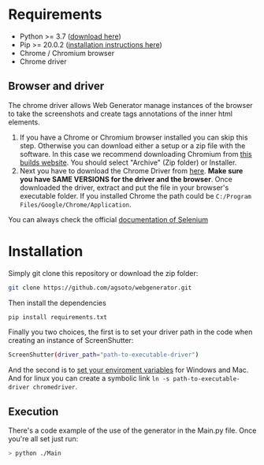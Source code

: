 # Requirements
* Python >= 3.7 ([download here](https://www.python.org/downloads/))
* Pip >= 20.0.2 ([installation instructions here](https://pip.pypa.io/en/stable/installing/))
* Chrome / Chromium browser
* Chrome driver

## Browser and driver
The chrome driver allows Web Generator manage instances of the browser to take the screenshots and create tags annotations of the inner html elements.

1. If you have a Chrome or Chromium browser installed you can skip this step. Otherwise
 you can download either a setup or a zip file with the software. In this case we recommend downloading
 Chromium from [this builds website](https://chromium.woolyss.com/). You should select "Archive" (Zip folder) or Installer.
2. Next you have to download the Chrome Driver from [here](https://chromedriver.chromium.org/). **Make sure
 you have SAME VERSIONS for the driver and the browser**. Once downloaded the driver, extract and put the file in your browser's executable folder. If you installed Chrome the path could be `C:/Program Files/Google/Chrome/Application`.

 You can always check the official [documentation of Selenium](https://github.com/SeleniumHQ/selenium/wiki/ChromeDriver)

# Installation
Simply git clone this repository or download the zip folder: 
```bash
git clone https://github.com/agsoto/webgenerator.git
```
Then install the dependencies
```bash
pip install requirements.txt
```

Finally you two choices, the first is to set your driver path in the code when creating an instance of ScreenShutter:
```bash
ScreenShutter(driver_path="path-to-executable-driver")
```
And the second is to [set your enviroment variables](https://zwbetz.com/download-chromedriver-binary-and-add-to-your-path-for-automated-functional-testing/) for Windows and Mac. And for linux you can create a symbolic link `ln -s path-to-executable-driver chromedriver`.
    
## Execution
There's a code example of the use of the generator in the Main.py file. Once you're all set just run:
```bash
> python ./Main
```
